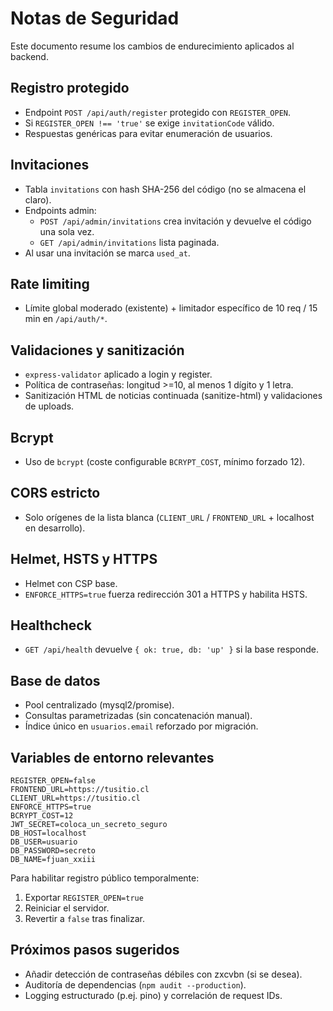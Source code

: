 # Notas de Seguridad

Este documento resume los cambios de endurecimiento aplicados al backend.

## Registro protegido
- Endpoint `POST /api/auth/register` protegido con `REGISTER_OPEN`.
- Si `REGISTER_OPEN !== 'true'` se exige `invitationCode` válido.
- Respuestas genéricas para evitar enumeración de usuarios.

## Invitaciones
- Tabla `invitations` con hash SHA-256 del código (no se almacena el claro).
- Endpoints admin:
  - `POST /api/admin/invitations` crea invitación y devuelve el código una sola vez.
  - `GET /api/admin/invitations` lista paginada.
- Al usar una invitación se marca `used_at`.

## Rate limiting
- Límite global moderado (existente) + limitador específico de 10 req / 15 min en `/api/auth/*`.

## Validaciones y sanitización
- `express-validator` aplicado a login y register.
- Política de contraseñas: longitud >=10, al menos 1 dígito y 1 letra.
- Sanitización HTML de noticias continuada (sanitize-html) y validaciones de uploads.

## Bcrypt
- Uso de `bcrypt` (coste configurable `BCRYPT_COST`, mínimo forzado 12).

## CORS estricto
- Solo orígenes de la lista blanca (`CLIENT_URL` / `FRONTEND_URL` + localhost en desarrollo).

## Helmet, HSTS y HTTPS
- Helmet con CSP base.
- `ENFORCE_HTTPS=true` fuerza redirección 301 a HTTPS y habilita HSTS.

## Healthcheck
- `GET /api/health` devuelve `{ ok: true, db: 'up' }` si la base responde.

## Base de datos
- Pool centralizado (mysql2/promise).
- Consultas parametrizadas (sin concatenación manual).
- Índice único en `usuarios.email` reforzado por migración.

## Variables de entorno relevantes
```
REGISTER_OPEN=false
FRONTEND_URL=https://tusitio.cl
CLIENT_URL=https://tusitio.cl
ENFORCE_HTTPS=true
BCRYPT_COST=12
JWT_SECRET=coloca_un_secreto_seguro
DB_HOST=localhost
DB_USER=usuario
DB_PASSWORD=secreto
DB_NAME=fjuan_xxiii
```

Para habilitar registro público temporalmente:
1. Exportar `REGISTER_OPEN=true`
2. Reiniciar el servidor.
3. Revertir a `false` tras finalizar.

## Próximos pasos sugeridos
- Añadir detección de contraseñas débiles con zxcvbn (si se desea).
- Auditoría de dependencias (`npm audit --production`).
- Logging estructurado (p.ej. pino) y correlación de request IDs.
